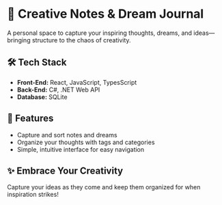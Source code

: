 # 🌟 Creative Notes & Dream Journal

A personal space to capture your inspiring thoughts, dreams, and ideas—bringing structure to the chaos of creativity.

## 🛠️ Tech Stack

- **Front-End:** React, JavaScript, TypesScript
- **Back-End:** C#, .NET Web API
- **Database:** SQLite

## 🚀 Features

- Capture and sort notes and dreams
- Organize your thoughts with tags and categories
- Simple, intuitive interface for easy navigation

## ✨ Embrace Your Creativity

Capture your ideas as they come and keep them organized for when inspiration strikes!
